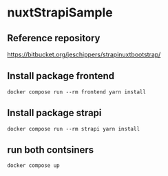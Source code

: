 # nuxtStrapiSample

## Reference repository
https://bitbucket.org/jeschippers/strapinuxtbootstrap/

## Install package frontend
```docker compose run --rm frontend yarn install```

## Install package strapi
```docker compose run --rm strapi yarn install```

## run both contsiners
```docker compose up```